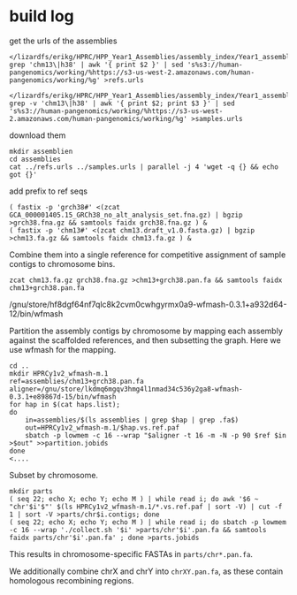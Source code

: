 # build log

get the urls of the assemblies

```
</lizardfs/erikg/HPRC/HPP_Year1_Assemblies/assembly_index/Year1_assemblies_v2.index grep 'chm13\|h38' | awk '{ print $2 }' | sed 's%s3://human-pangenomics/working/%https://s3-us-west-2.amazonaws.com/human-pangenomics/working/%g' >refs.urls

</lizardfs/erikg/HPRC/HPP_Year1_Assemblies/assembly_index/Year1_assemblies_v2.index grep -v 'chm13\|h38' | awk '{ print $2; print $3 }' | sed 's%s3://human-pangenomics/working/%https://s3-us-west-2.amazonaws.com/human-pangenomics/working/%g' >samples.urls
```

download them

```
mkdir assemblien
cd assemblies
cat ../refs.urls ../samples.urls | parallel -j 4 'wget -q {} && echo got {}'
```

add prefix to ref seqs

```
( fastix -p 'grch38#' <(zcat GCA_000001405.15_GRCh38_no_alt_analysis_set.fna.gz) | bgzip >grch38.fna.gz && samtools faidx grch38.fna.gz ) &
( fastix -p 'chm13#' <(zcat chm13.draft_v1.0.fasta.gz) | bgzip >chm13.fa.gz && samtools faidx chm13.fa.gz ) &
```

Combine them into a single reference for competitive assignment of sample contigs to chromosome bins.

```
zcat chm13.fa.gz grch38.fna.gz >chm13+grch38.pan.fa && samtools faidx chm13+grch38.pan.fa
```

/gnu/store/hf8dgf64nf7qlc8k2cvm0cwhgyrmx0a9-wfmash-0.3.1+a932d64-12/bin/wfmash

Partition the assembly contigs by chromosome by mapping each assembly against the scaffolded references, and then subsetting the graph. Here we use wfmash for the mapping.

```
cd ..
mkdir HPRCy1v2_wfmash-m.1
ref=assemblies/chm13+grch38.pan.fa
aligner=/gnu/store/lkdmq6mgqv3hmg4l1nmad34c536y2ga8-wfmash-0.3.1+e89867d-15/bin/wfmash
for hap in $(cat haps.list);
do
    in=assemblies/$(ls assemblies | grep $hap | grep .fa$)                  
    out=HPRCy1v2_wfmash-m.1/$hap.vs.ref.paf
    sbatch -p lowmem -c 16 --wrap "$aligner -t 16 -m -N -p 90 $ref $in >$out" >>partition.jobids
done                                                                                                                                                                                                                                                                        <....
```

Subset by chromosome.

```
mkdir parts
( seq 22; echo X; echo Y; echo M ) | while read i; do awk '$6 ~ "chr'$i'$"' $(ls HPRCy1v2_wfmash-m.1/*.vs.ref.paf | sort -V) | cut -f 1 | sort -V >parts/chr$i.contigs; done
( seq 22; echo X; echo Y; echo M ) | while read i; do sbatch -p lowmem -c 16 --wrap './collect.sh '$i' >parts/chr'$i'.pan.fa && samtools faidx parts/chr'$i'.pan.fa' ; done >parts.jobids
```

This results in chromosome-specific FASTAs in `parts/chr*.pan.fa`.

We additionally combine chrX and chrY into `chrXY.pan.fa`, as these contain homologous recombining regions.
